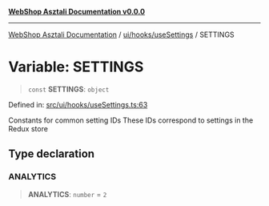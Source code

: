 [**WebShop Asztali Documentation v0.0.0**](../../../../README.md)

***

[WebShop Asztali Documentation](../../../../modules.md) / [ui/hooks/useSettings](../README.md) / SETTINGS

# Variable: SETTINGS

> `const` **SETTINGS**: `object`

Defined in: [src/ui/hooks/useSettings.ts:63](https://github.com/akosgamer1000/webshop_asztali/blob/694dfb5919995863486557fe9c75abb7edf40a6c/src/ui/hooks/useSettings.ts#L63)

Constants for common setting IDs
These IDs correspond to settings in the Redux store

## Type declaration

### ANALYTICS

> **ANALYTICS**: `number` = `2`

